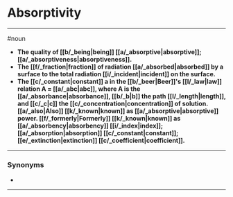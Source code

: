 # Absorptivity
---
#noun
- **The quality of [[b/_being|being]] [[a/_absorptive|absorptive]]; [[a/_absorptiveness|absorptiveness]].**
- **The [[f/_fraction|fraction]] of radiation [[a/_absorbed|absorbed]] by a surface to the total radiation [[i/_incident|incident]] on the surface.**
- **The [[c/_constant|constant]] a in the [[b/_beer|Beer]]'s [[l/_law|law]] relation A = [[a/_abc|abc]], where A is the [[a/_absorbance|absorbance]], [[b/_b|b]] the path [[l/_length|length]], and [[c/_c|c]] the [[c/_concentration|concentration]] of solution. [[a/_also|Also]] [[k/_known|known]] as [[a/_absorptive|absorptive]] power. [[f/_formerly|Formerly]] [[k/_known|known]] as [[a/_absorbency|absorbency]] [[i/_index|index]]; [[a/_absorption|absorption]] [[c/_constant|constant]]; [[e/_extinction|extinction]] [[c/_coefficient|coefficient]].**
---
### Synonyms
- 
---
